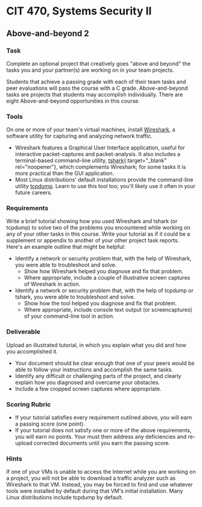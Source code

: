 # CIT 470, Systems Security II
## Above-and-beyond 2
### Task
Complete an optional project that creatively goes "above and beyond" the tasks you and your partner(s) are working on in your team projects.

Students that achieve a passing grade with each of their team tasks and peer evaluations will pass the course with a C grade. Above-and-beyond tasks are projects that students may accomplish individually. There are eight Above-and-beyond opportunities in this course.

### Tools
On one or more of your team's virtual machines, install <a href=https://www.wireshark.org/ target="_blank">Wireshark</a>, a software utility for capturing and analyzing network traffic.
- Wireshark features a Graphical User Interface application, useful for interactive packet-captures and packet-analysis.
It also includes a terminal-based command-line utility, [tshark](https://www.wireshark.org/docs/wsug_html_chunked/AppToolstshark.html){:target="_blank" rel="noopener"},
which complements Wireshark; for some tasks it is more practical than the GUI application.
- Most Linux distributions' default installations provide the command-line utility [tcpdump](https://www.tcpdump.org/).
Learn to use this tool too; you'll likely use it often in your future careers.

### Requirements
Write a brief tutorial showing how you used Wireshark and tshark (or tcpdump)
to solve two of the problems you encountered while working on any of your other tasks in this course.
Write your tutorial as if it could be a supplement or appendix to another of your other project task reports.
Here's an example outline that might be helpful:
- Identify a network or security problem that, with the help of Wireshark, you were able to troubleshoot and solve.
  - Show how Wireshark helped you diagnose and fix that problem.
  - Where appropriate, include a couple of illustrative screen captures of Wireshark in action.
- Identify a network or security problem that, with the help of tcpdump or tshark, you were able to troubleshoot and solve.
  - Show how the tool helped you diagnose and fix that problem.
  - Where appropriate, include console text output (or screencaptures) of your command-line tool in action.

### Deliverable
Upload an illustrated tutorial, in which you explain what you did and how you accomplished it.

- Your document should be clear enough that one of your peers would be able to follow your instructions and accomplish the same tasks.
- Identify any difficult or challenging parts of the project, and clearly explain how you diagnosed and overcame your obstacles.
- Include a few cropped screen captures where appropriate.

### Scoring Rubric
- If your tutorial satisfies every requirement outlined above, you will earn a passing score (one point).
- If your tutorial does not satisfy one or more of the above requirements, you will earn no points. Your must then address any deficiencies and re-upload corrected documents until you earn the passing score.

### Hints
If one of your VMs is unable to access the Internet while you are working on a project,
you will not be able to download a traffic analyzer such as Wireshark to that VM.
Instead, you may be forced to find and use whatever tools were installed by default during that VM's initial installation.
Many Linux distributions include tcpdump by default.
